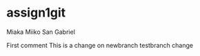 # assign1git
Miaka Miiko San Gabriel

First comment
This is a change on newbranch
testbranch change

